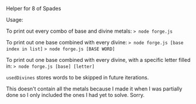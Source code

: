 Helper for 8 of Spades

Usage:

To print out every combo of base and divine metals:
`> node forge.js`

To print out one base combined with every divine:
`> node forge.js [base index in list]`
`> node forge.js [BASE WORD]`

To print out one base combined with every divine, with a specific letter filled in:
`> node forge.js [base] [letter]`

`usedDivines` stores words to be skipped in future iterations.

This doesn't contain all the metals because I made it when I was partially done so I only included the ones I had yet to solve. Sorry.